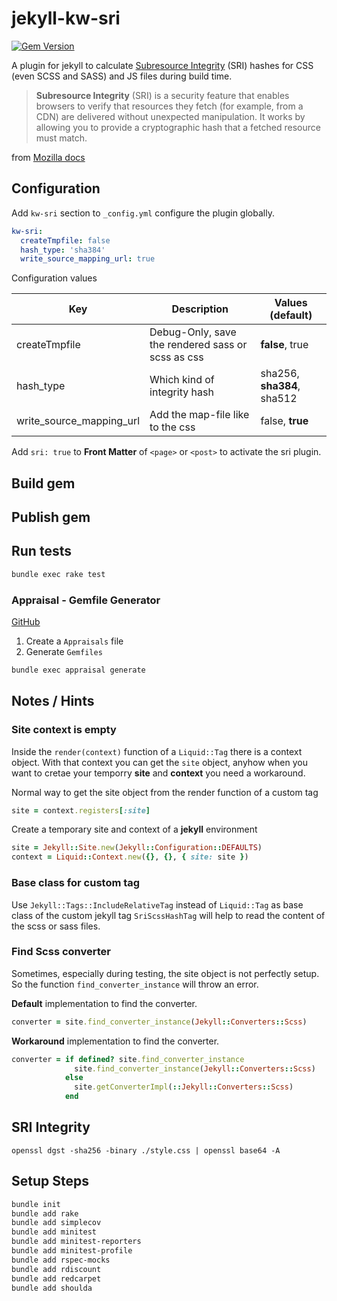 # jekyll-kw-sri

[![Gem Version](https://badge.fury.io/rb/jekyll-kw-sri.svg)](https://badge.fury.io/rb/jekyll-kw-sri)

A plugin for jekyll to calculate [Subresource Integrity][Wikipedia SRI] (SRI) hashes for CSS (even SCSS and SASS) and JS files during build time.

> **Subresource Integrity** (SRI) is a security feature that enables browsers to verify that resources they fetch (for example, from a CDN) are delivered without unexpected manipulation. It works by allowing you to provide a cryptographic hash that a fetched resource must match.

from [Mozilla docs][Mozilla Subresource Integrity]

## Configuration

Add `kw-sri` section to `_config.yml` configure the plugin globally.

```yaml
kw-sri:
  createTmpfile: false
  hash_type: 'sha384'
  write_source_mapping_url: true
```

 Configuration values

| Key                      | Description                                       | Values (**default**)       |
|--------------------------|---------------------------------------------------|----------------------------|
| createTmpfile            | Debug-Only, save the rendered sass or scss as css | **false**, true            |
| hash_type                | Which kind of integrity hash                      | sha256, **sha384**, sha512 |
| write_source_mapping_url | Add the map-file like to the css                  | false, **true**            |              

Add `sri: true` to **Front Matter** of  `<page>` or `<post>` to activate the sri plugin.

## Build gem

## Publish gem

## Run tests

```sh
bundle exec rake test
```

### Appraisal - Gemfile Generator

[GitHub](https://github.com/thoughtbot/appraisal)

1. Create a `Appraisals` file
2. Generate `Gemfiles`

```sh
bundle exec appraisal generate
```

## Notes / Hints

### Site context is empty

Inside the `render(context)` function of a `Liquid::Tag` there is a context object. With that context you can get the `site` object, anyhow when you want to cretae your temporry **site** and **context** you need a workaround.

Normal way to get the site object from the render function of a custom tag

```ruby
site = context.registers[:site]
```

Create a temporary site and context of a **jekyll** environment

```ruby
site = Jekyll::Site.new(Jekyll::Configuration::DEFAULTS)
context = Liquid::Context.new({}, {}, { site: site })
```         

### Base class for custom tag
Use `Jekyll::Tags::IncludeRelativeTag` instead of `Liquid::Tag` as base class of the custom jekyll tag `SriScssHashTag` will help to read the content of the scss or sass files.

### Find Scss converter

Sometimes, especially during testing, the site object is not perfectly setup. So the function `find_converter_instance` will throw an error. 

**Default** implementation to find the converter.

```ruby
converter = site.find_converter_instance(Jekyll::Converters::Scss)
```

**Workaround** implementation to find the converter.

```ruby
converter = if defined? site.find_converter_instance
              site.find_converter_instance(Jekyll::Converters::Scss)
            else
              site.getConverterImpl(::Jekyll::Converters::Scss)
            end
```

## SRI Integrity

```shell
openssl dgst -sha256 -binary ./style.css | openssl base64 -A
```

## Setup Steps

```sh
bundle init
bundle add rake
bundle add simplecov
bundle add minitest
bundle add minitest-reporters
bundle add minitest-profile
bundle add rspec-mocks
bundle add rdiscount
bundle add redcarpet
bundle add shoulda
```

[Wikipedia SRI]: https://en.wikipedia.org/wiki/Subresource_Integrity
[Mozilla Subresource Integrity]: https://developer.mozilla.org/en-US/docs/Web/Security/Subresource_Integrity